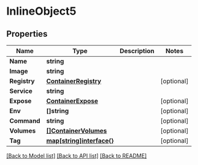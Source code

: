 # InlineObject5

## Properties
Name | Type | Description | Notes
------------ | ------------- | ------------- | -------------
**Name** | **string** |  | 
**Image** | **string** |  | 
**Registry** | [**ContainerRegistry**](container_registry.md) |  | [optional] 
**Service** | **string** |  | 
**Expose** | [**ContainerExpose**](container_expose.md) |  | [optional] 
**Env** | **[]string** |  | [optional] 
**Command** | **string** |  | [optional] 
**Volumes** | [**[]ContainerVolumes**](container_volumes.md) |  | [optional] 
**Tag** | [**map[string]interface{}**](.md) |  | [optional] 

[[Back to Model list]](../README.md#documentation-for-models) [[Back to API list]](../README.md#documentation-for-api-endpoints) [[Back to README]](../README.md)


